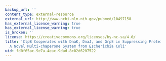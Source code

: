 ```yaml
---
backup_url: ''
content_type: external-resource
external_url: http://www.ncbi.nlm.nih.gov/pubmed/10497158
has_external_licence_warning: true
has_external_license_warning: true
is_broken: ''
license: https://creativecommons.org/licenses/by-nc-sa/4.0/
title: 'ClpB Cooperates with DnaK, DnaJ, and GrpE in Suppressing Protein Aggregation:
  A Novel Multi-chaperone System from Escherichia Coli'
uid: fd0f65ac-9e7a-4eac-9dad-8c02d6207522
---
```

